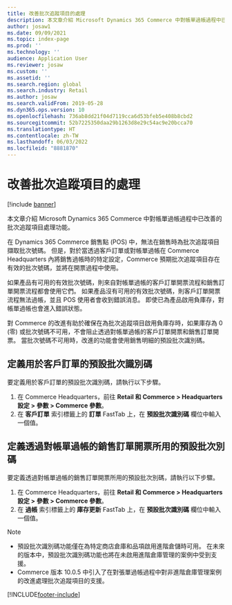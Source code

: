 ```yaml
---
title: 改善批次追蹤項目的處理
description: 本文章介紹 Microsoft Dynamics 365 Commerce 中對帳單過帳過程中已改善的批次追蹤項目處理功能。
author: josaw1
ms.date: 09/09/2021
ms.topic: index-page
ms.prod: ''
ms.technology: ''
audience: Application User
ms.reviewer: josaw
ms.custom: ''
ms.assetid: ''
ms.search.region: global
ms.search.industry: Retail
ms.author: josaw
ms.search.validFrom: 2019-05-28
ms.dyn365.ops.version: 10
ms.openlocfilehash: 736ab8dd21f04d7119cca6d53bfeb5e408b8cbd2
ms.sourcegitcommit: 52b7225350daa29b1263d8e29c54ac9e20bcca70
ms.translationtype: HT
ms.contentlocale: zh-TW
ms.lasthandoff: 06/03/2022
ms.locfileid: "8881870"
---
```

# <a name="improved-handling-of-batch-tracked-items"></a>改善批次追蹤項目的處理

[!include [banner](includes/banner.md)]

本文章介紹 Microsoft Dynamics 365 Commerce 中對帳單過帳過程中已改善的批次追蹤項目處理功能。

在 Dynamics 365 Commerce 銷售點 (POS) 中，無法在銷售時為批次追蹤項目擷取批次號碼。 但是，對於當透過客戶訂單或對帳單過帳在 Commerce Headquarters 內將銷售過帳時的特定設定，Commerce 預期批次追蹤項目存在有效的批次號碼，並將在開票過程中使用。

如果產品有可用的有效批次號碼，則來自對帳單過帳的客戶訂單開票流程和銷售訂單開票流程都會使用它們。 如果產品沒有可用的有效批次號碼，則客戶訂單開票流程無法過帳，並且 POS 使用者會收到錯誤消息。 即使已為產品啟用負庫存，對帳單過帳也會進入錯誤狀態。

對 Commerce 的改進有助於確保在為批次追蹤項目啟用負庫存時，如果庫存為 0 (零) 或批次號碼不可用，不會阻止透過對帳單過帳的客戶訂單開票和銷售訂單開票。 當批次號碼不可用時，改進的功能會使用銷售明細的預設批次識別碼。

## <a name="define-the-default-batch-id-that-is-used-for-customer-orders"></a>定義用於客戶訂單的預設批次識別碼

要定義用於客戶訂單的預設批次識別碼，請執行以下步驟。

1. 在 Commerce Headquarters，前往 **Retail 和 Commerce \> Headquarters 設定 \> 參數 \> Commerce 參數**。
1. 在 **客戶訂單** 索引標籤上的 **訂單** FastTab 上，在 **預設批次識別碼** 欄位中輸入一個值。

## <a name="define-the-default-batch-id-that-is-used-for-sales-order-invoicing-through-statement-posting"></a>定義透過對帳單過帳的銷售訂單開票所用的預設批次別碼

要定義透過對帳單過帳的銷售訂單開票所用的預設批次別碼，請執行以下步驟。

1. 在 Commerce Headquarters，前往 **Retail 和 Commerce \> Headquarters 設定 \> 參數 \> Commerce 參數**。
1. 在 **過帳** 索引標籤上的 **庫存更新** FastTab 上，在 **預設批次識別碼** 欄位中輸入一個值。

> [!NOTE]
> - 預設批次識別碼功能僅在為特定商店倉庫和品項啟用進階倉儲時可用。 在未來的版本中，預設批次識別碼功能也將在未啟用進階倉庫管理的案例中受到支援。
> - Commerce 版本 10.0.5 中引入了在對張單過帳過程中對非進階倉庫管理案例的改進處理批次追蹤項目的支援。

[!INCLUDE[footer-include](../includes/footer-banner.md)]
